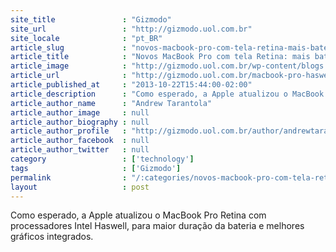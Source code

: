 ```yaml
---
site_title               : "Gizmodo"
site_url                 : "http://gizmodo.uol.com.br"
site_locale              : "pt_BR"
article_slug             : "novos-macbook-pro-com-tela-retina-mais-bateria-e-chips-intel-haswell"
article_title            : "Novos MacBook Pro com tela Retina: mais bateria e chips Intel Haswell"
article_image            : "http://gizmodo.uol.com.br/wp-content/blogs.dir/8/files/2013/10/macbook-pro-retina-haswell1.jpg"
article_url              : "http://gizmodo.uol.com.br/macbook-pro-haswell/"
article_published_at     : "2013-10-22T15:44:00-02:00"
article_description      : "Como esperado, a Apple atualizou o MacBook Pro Retina com processadores Intel Haswell, para maior duração da bateria e melhores gráficos integrados."
article_author_name      : "Andrew Tarantola"
article_author_image     : null
article_author_biography : null
article_author_profile   : "http://gizmodo.uol.com.br/author/andrewtarantola/"
article_author_facebook  : null
article_author_twitter   : null
category                 : ['technology']
tags                     : ['Gizmodo']
permalink                : "/:categories/novos-macbook-pro-com-tela-retina-mais-bateria-e-chips-intel-haswell/"
layout                   : post
---
```


Como esperado, a Apple atualizou o MacBook Pro Retina com processadores Intel Haswell, para maior duração da bateria e melhores gráficos integrados.
